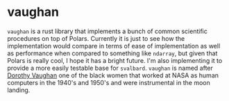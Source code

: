 # vaughan
`vaughan` is a rust library that implements a bunch of common scientific procedures on top of Polars. Currently it is just to see how the implementation would compare in terms of ease of implementation as well as performance when compared to something like `ndarray`, but given that Polars is really cool, I hope it has a bright future. I'm also implementing it to provide a more easily testable base for `svalbard`. `vaughan` is named after [Dorothy Vaughan](https://en.wikipedia.org/wiki/Dorothy_Vaughan) one of the black women that worked at NASA as human computers in the 1940's and 1950's and were instrumental in the moon landing.
